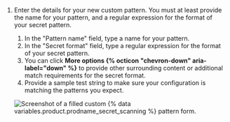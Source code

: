 1. Enter the details for your new custom pattern. You must at least provide the name for your pattern, and a regular expression for the format of your secret pattern.
   1. In the "Pattern name" field, type a name for your pattern.
   1. In the "Secret format" field, type a regular expression for the format of your secret pattern.
   1. You can click **More options {% octicon "chevron-down" aria-label="down" %}** to provide other surrounding content or additional match requirements for the secret format.
   1. Provide a sample test string to make sure your configuration is matching the patterns you expect.

   ![Screenshot of a filled custom {% data variables.product.prodname_secret_scanning %} pattern form.](/assets/images/help/repository/secret-scanning-create-custom-pattern.png)
